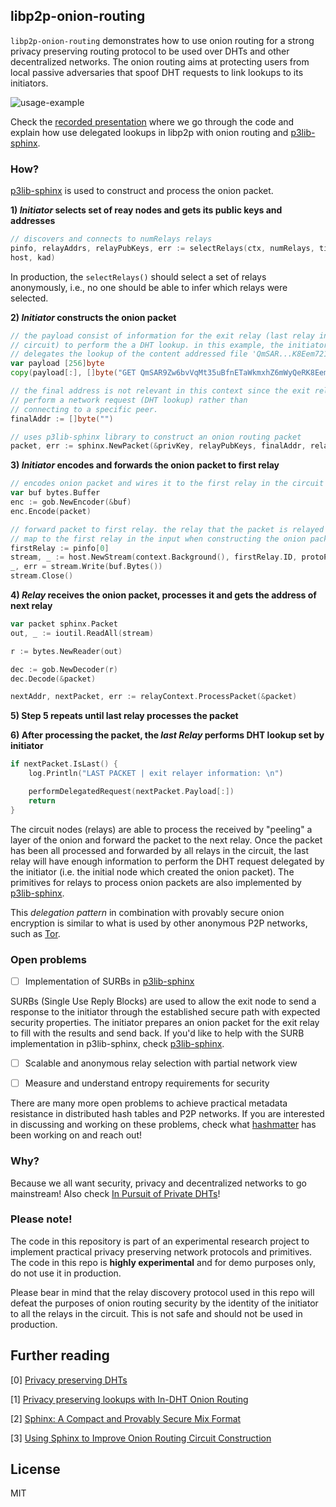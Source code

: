 ## libp2p-onion-routing

`libp2p-onion-routing` demonstrates how to use onion routing for a
strong privacy preserving routing protocol to be used over DHTs and other
decentralized networks. The onion routing aims at protecting users from 
local passive adversaries that spoof DHT requests to link lookups to its initiators.

![usage-example](https://media.giphy.com/media/xT0xetJEkloDtbVHSU/giphy.gif)

Check the [recorded presentation](https://media.giphy.com/media/xT0xetJEkloDtbVHSU/giphy.gif) 
where we go through the code and explain how use delegated lookups in 
libp2p with onion routing and [p3lib-sphinx](https://github.com/hashmatter/p3lib).

### How?

[p3lib-sphinx](https://github.com/hashmatter/p3lib) is used to construct and
process the onion packet.

**1) *Initiator* selects set of reay nodes and gets its public keys and addresses**

```go
// discovers and connects to numRelays relays
pinfo, relayAddrs, relayPubKeys, err := selectRelays(ctx, numRelays, timeout,
host, kad)
```

In production, the `selectRelays()` should select a set of relays anonymously,
i.e., no one should be able to infer which relays were selected.

**2) *Initiator* constructs the onion packet**

```go
// the payload consist of information for the exit relay (last relay in the
// circuit) to perform the a DHT lookup. in this example, the initiator
// delegates the lookup of the content addressed file 'QmSAR...K8Eem721p'
var payload [256]byte
copy(payload[:], []byte("GET QmSAR9Zw6bvVqMt35uBfnETaWkmxhZ6mWyQeRK8Eem721p")[:])

// the final address is not relevant in this context since the exit relay will
// perform a network request (DHT lookup) rather than
// connecting to a specific peer.
finalAddr := []byte("")

// uses p3lib-sphinx library to construct an onion routing packet
packet, err := sphinx.NewPacket(&privKey, relayPubKeys, finalAddr, relayAddrs, payload)
```

**3) *Initiator* encodes and forwards the onion packet to first relay**

```go
// encodes onion packet and wires it to the first relay in the circuit
var buf bytes.Buffer
enc := gob.NewEncoder(&buf)
enc.Encode(packet)

// forward packet to first relay. the relay that the packet is relayed must
// map to the first relay in the input when constructing the onion packet
firstRelay := pinfo[0]
stream, _ := host.NewStream(context.Background(), firstRelay.ID, protoPacket)
_, err = stream.Write(buf.Bytes())
stream.Close()
```

**4) *Relay* receives the onion packet, processes it and gets the address
of next relay**

```go
var packet sphinx.Packet
out, _ := ioutil.ReadAll(stream)

r := bytes.NewReader(out)

dec := gob.NewDecoder(r)
dec.Decode(&packet)

nextAddr, nextPacket, err := relayContext.ProcessPacket(&packet)
```

**5) Step 5 repeats until last relay processes the packet**

**6) After processing the packet, the *last Relay* performs DHT lookup set by
initiator**

```go
if nextPacket.IsLast() {
	log.Println("LAST PACKET | exit relayer information: \n")

	performDelegatedRequest(nextPacket.Payload[:])
	return
}
```

The circuit nodes (relays) are able to process
the received by "peeling" a layer of the onion and forward the packet to the
next relay. Once the packet has been all processed and forwarded by all relays 
in the circuit, the last relay will have enough information to perform the DHT 
request delegated by the initiator (i.e. the initial node which created the 
onion packet). The primitives for relays to process onion packets are also
implemented by [p3lib-sphinx](https://github.com/hashmatter/p3lib).

This *delegation pattern* in combination with provably secure
onion encryption is similar to what is used by other anonymous P2P networks,
such as [Tor](https://torproject.org).

### Open problems

- [ ] Implementation of SURBs in [p3lib-sphinx](https://github.com/hashmatter/p3lib)

SURBs (Single Use Reply Blocks) are used to allow the exit node to send a
response to the initiator through the established secure path with expected
security properties. The initiator prepares an onion packet for the exit relay
to fill with the results and send back. 
If you'd like to help with the SURB implementation in p3lib-sphinx, check
[p3lib-sphinx](https://github.com/hashmatter/p3lib).

- [ ] Scalable and anonymous relay selection with partial network view

- [ ] Measure and understand entropy requirements for security

There are many more open problems to achieve practical metadata resistance in
distributed hash tables and P2P networks. If you are interested in discussing
and working on these problems, check what [hashmatter](https://hashmatter.com)
has been working on and reach out!

### Why?

Because we all want security, privacy and decentralized networks to go 
mainstream! Also check [In Pursuit of Private DHTs](https://www.gpestana.com/blog/in-pursuit-of-private-dhts/)!

### Please note!

The code in this repository is part of an experimental research project to 
implement practical privacy preserving network protocols and primitives. The
code in this repo is **highly experimental** and for demo purposes only, do not
use it in production.

Please bear in mind that the relay discovery protocol used in this repo will 
defeat the purposes of onion routing security by the identity of the initiator
to all the relays in the circuit. This is not safe and should not be used in
production.

## Further reading

[0] [Privacy preserving DHTs](https://github.com/gpestana/notes/issues/8)

[1] [Privacy preserving lookups with In-DHT Onion Routing](https://github.com/gpestana/notes/blob/master/research/metadata_resistant_dht/onion_routing_paper/onion_routing_dht.pdf/)

[2] [Sphinx: A Compact and Provably Secure Mix Format](https://cypherpunks.ca/~iang/pubs/Sphinx_Oakland09.pdf)

[3] [Using Sphinx to Improve Onion Routing Circuit Construction](https://eprint.iacr.org/2009/628.pdf)

## License

MIT
